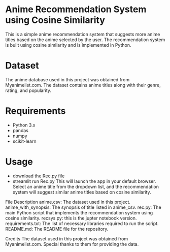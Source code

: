 # Anime Recommendation System using Cosine Similarity
This is a simple anime recommendation system that suggests more anime titles based on the anime selected by the user. The recommendation system is built using cosine similarity and is implemented in Python.

# Dataset
The anime database used in this project was obtained from Myanimelist.com. The dataset contains anime titles along with their genre, rating, and popularity.

# Requirements
- Python 3.x
- pandas
- numpy
- scikit-learn
# Usage
- download the Rec.py file
- streamlit run Rec.py
This will launch the app in your default browser.
Select an anime title from the dropdown list, and the recommendation system will suggest similar anime titles based on cosine similarity.

File Description
anime.csv: The dataset used in this project.
anime_with_synopsis: The synopsis of title listed in anime_csv.
rec.py: The main Python script that implements the recommendation system using cosine similarity.
recsys.py: this is the jupter notebook version.
requirements.txt: The list of necessary libraries required to run the script.
README.md: The README file for the repository.

Credits
The dataset used in this project was obtained from Myanimelist.com. Special thanks to them for providing the data.
